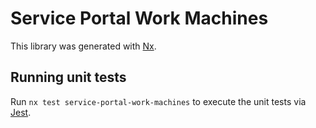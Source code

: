 # Service Portal Work Machines

This library was generated with [Nx](https://nx.dev).

## Running unit tests

Run `nx test service-portal-work-machines` to execute the unit tests via [Jest](https://jestjs.io).
